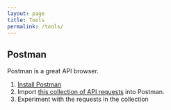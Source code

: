 ```yaml
---
layout: page
title: Tools
permalink: /tools/
---
```


## Postman

Postman is a great API browser. 

1. [Install Postman](https://www.getpostman.com)
2. Import [this collection of API requests](https://www.getpostman.com/collections/75eb47f4dd961830b5b9) into Postman.
3. Experiment with the requests in the collection

<div class="postman-run-button" data-postman-action="collection/import" data-postman-var-1="75eb47f4dd961830b5b9"></div>
<script type="text/javascript">
  (function (p,o,s,t,m,a,n) {
    !p[s] && (p[s] = function () { (p[t] || (p[t] = [])).push(arguments); });
    !o.getElementById(s+t) && o.getElementsByTagName("head")[0].appendChild((
      (n = o.createElement("script")),
      (n.id = s+t), (n.async = 1), (n.src = m), n
    ));
  }(window, document, "_pm", "PostmanRunObject", "https://run.pstmn.io/button.js"));
</script>
